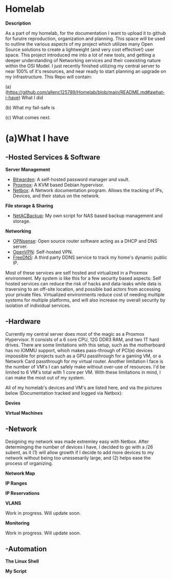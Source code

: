 # Homelab

**Description**

As a part of my homelab, for the documentation I want to upload it to github for furutre reproduction, organization and planning. This space will be used to outline the various aspects of my project which utilizes many Open Source solutions to create a lightweight (and very cost effective!) user space. This project introduced me into a lot of new tools, and getting a deeper understanding of Networking services and their coexisting nature within the OSI Model. I just recently finished utilizing my central server to near 100% of it's resources, and near ready to start planning an upgrade on my infrastructure. This Repo will contain: 

(a)(https://github.com/allenc125789/Homelab/blob/main/README.md#awhat-i-have) What I did

(b) What my fail-safe is

(c) What comes next.

# (a)What I have

## -Hosted Services & Software

**Server Management**

* [Bitwarden](https://github.com/bitwarden/server): A self-hosted password manager and vault.
* [Proxmox](https://www.proxmox.com/en/): A KVM based Debian hypervisor. 
* [Netbox](https://github.com/netbox-community/netbox): A Network documentation program. Allows the tracking of IPs, Devices, and their status on the network.

**File storage & Sharing**

* [NetACBackup](https://github.com/allenc125789/NetACBackup.sh): My own script for NAS based backup management and storage.

**Networking**

* [OPNsense](https://opnsense.org/): Open source router software acting as a DHCP and DNS server.
* [OpenVPN](https://github.com/OpenVPN/openvpn): Self-hosted VPN.
* [FreeDNS](https://freedns.afraid.org): A third party DDNS service to track my home's dynamic public IP.

Most of these services are self hosted and virtualized in a Proxmox environment. My system is like this for a few security based aspects: Self hosted services can reduce the risk of hacks and data-leaks while data is traversing to an off-site location, and possible bad actors from accessing your private files. Virtualized environments reduce cost of needing multiple systems for multiple platforms, and will also increase my overall security by isolation of individual services.

## -Hardware

Currently my central server does most of the magic as a Proxmox Hypervisor. It consists of a 6 core CPU, 12G DDR3 RAM, and two 1T hard drives. There are some limitations with this setup, such as the motherboard has no IOMMU support, which makes pass-through of PCI(e) devices impossible for projects such as a GPU passthrough for a gaming VM, or a Network Card passthrough for my virtual router. Another limitation I face is the number of VM's I can safely make without over-use of resources. I'd be limited to 6 VM's total with 1 core per VM. With these limitations in mind, I can make the most out of my system.

All of my homelab's devices and VM's are listed here, and via the pictures below (Documentation tracked and logged via Netbox):

**Devies**

**Virtual Machines**

## -Network

Designing my network was made extremley easy with Netbox. After determinging the number of devices I have, I decided to go with a /26 subent, as it (1) will allow growth if I decide to add more devices to my network without being too unessesarily large, and (2) helps ease the process of organizing.

**Network Map**

**IP Ranges**

**IP Reservations**

**VLANS**

Work in progress. Will update soon.

**Monitoring**

Work in progress. Will update soon.

## -Automation

**The Linux Shell**

**My Script**

